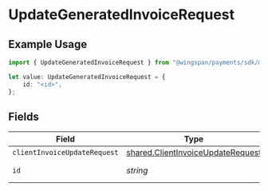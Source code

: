 # UpdateGeneratedInvoiceRequest

## Example Usage

```typescript
import { UpdateGeneratedInvoiceRequest } from "@wingspan/payments/sdk/models/operations";

let value: UpdateGeneratedInvoiceRequest = {
    id: "<id>",
};
```

## Fields

| Field                                                                                         | Type                                                                                          | Required                                                                                      | Description                                                                                   |
| --------------------------------------------------------------------------------------------- | --------------------------------------------------------------------------------------------- | --------------------------------------------------------------------------------------------- | --------------------------------------------------------------------------------------------- |
| `clientInvoiceUpdateRequest`                                                                  | [shared.ClientInvoiceUpdateRequest](../../../sdk/models/shared/clientinvoiceupdaterequest.md) | :heavy_minus_sign:                                                                            | N/A                                                                                           |
| `id`                                                                                          | *string*                                                                                      | :heavy_check_mark:                                                                            | Unique identifier                                                                             |